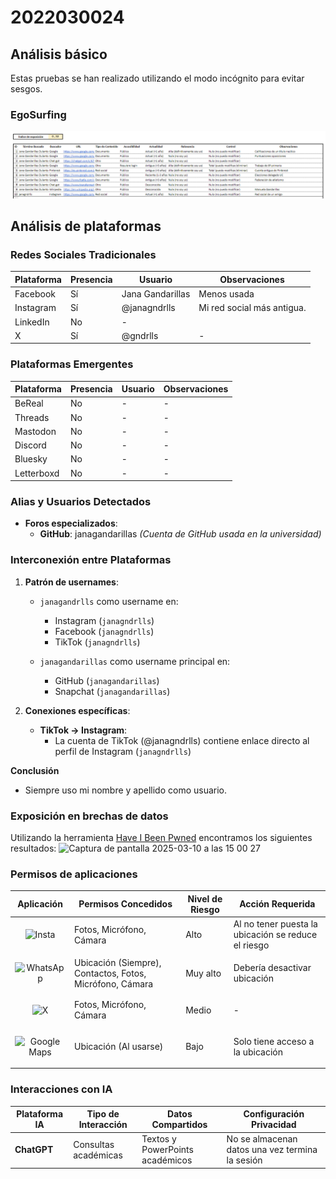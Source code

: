 # 2022030024

## Análisis básico

Estas pruebas se han realizado utilizando el modo incógnito para evitar sesgos.

### EgoSurfing

![EgoSurfing](/investigaciones/individual/2022030024/EgoSurfing.png)

## Análisis de plataformas

### Redes Sociales Tradicionales
| Plataforma   | Presencia | Usuario        | Observaciones |
|--------------|-----------|----------------|---------------|
| Facebook     | Sí        |Jana Gandarillas|   Menos usada  |
| Instagram    | Sí        | @janagndrlls   | Mi red social más antigua. |
| LinkedIn     | No        | -              |               |
| X            | Sí        | @gndrlls       | -             |

### Plataformas Emergentes
| Plataforma   | Presencia | Usuario     | Observaciones |
|--------------|-----------|-------------|---------------|
| BeReal       | No        | -           | -             |
| Threads      | No        | -           | -             |
| Mastodon     | No        | -           | -             |
| Discord      | No        | -           | -             |
| Bluesky      | No        | -           | -             |
| Letterboxd   | No        | -           | -             |

### Alias y Usuarios Detectados
- **Foros especializados**: 
  - **GitHub**: janagandarillas
    *(Cuenta de GitHub usada en la universidad)*
    
  
### Interconexión entre Plataformas

1. **Patrón de usernames**:
   - `janagandrlls` como username en:
     - Instagram (`janagndrlls`)
     - Facebook (`janagndrlls`)
     - TikTok (`janagndrlls`)

   - `janagandarillas` como username principal en:
     - GitHub (`janagandarillas`)
     - Snapchat (`janagandarillas`)

2. **Conexiones específicas**:
   - **TikTok → Instagram**: 
        - La cuenta de TikTok (@janagndrlls) contiene enlace directo al perfil de Instagram (`janagndrlls`)
          
**Conclusión**
   - Siempre uso mi nombre y apellido como usuario.
     

### Exposición en brechas de datos

Utilizando la herramienta [Have I Been Pwned](https://haveibeenpwned.com/) encontramos los siguientes resultados:
<img width="1007" alt="Captura de pantalla 2025-03-10 a las 15 00 27" src="https://github.com/user-attachments/assets/34a6ea08-0ec5-46ad-9b00-11feff28c98d" />


### Permisos de aplicaciones
| Aplicación  | Permisos Concedidos | Nivel de Riesgo | Acción Requerida |
|-----------------------|----------------------|-----------------|-------------------|
| <p align="center"><img src="https://upload.wikimedia.org/wikipedia/commons/thumb/e/e7/Instagram_logo_2016.svg/1200px-Instagram_logo_2016.svg.png" alt="Insta" width="50"></p> | Fotos, Micrófono, Cámara | Alto | Al no tener puesta la ubicación se reduce el riesgo |
| <p align="center"><img src="https://upload.wikimedia.org/wikipedia/commons/thumb/6/6b/WhatsApp.svg/512px-WhatsApp.svg.png" alt="WhatsApp" width="50"></p> | Ubicación (Siempre), Contactos, Fotos, Micrófono, Cámara | Muy alto | Debería desactivar ubicación|
| <p align="center"><img src="https://upload.wikimedia.org/wikipedia/commons/5/53/X_logo_2023_original.svg" alt="X" width="50"></p> | Fotos, Micrófono, Cámara | Medio | - |
| <p align="center"><img src="https://upload.wikimedia.org/wikipedia/commons/thumb/3/39/Google_Maps_icon_%282015-2020%29.svg/640px-Google_Maps_icon_%282015-2020%29.svg.png" alt="Google Maps" width="50"></p> | Ubicación (Al usarse)| Bajo | Solo tiene acceso a la ubicación |


### Interacciones con IA
| Plataforma IA | Tipo de Interacción | Datos Compartidos | Configuración Privacidad |
|---------------|---------------------|--------------------|--------------------------|
| **ChatGPT** | Consultas académicas  | Textos y PowerPoints académicos | No se almacenan datos una vez termina la sesión |
